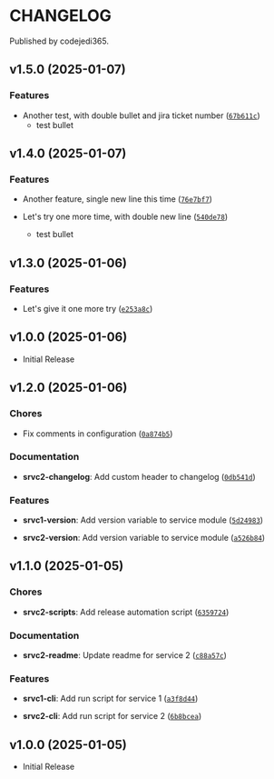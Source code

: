 # CHANGELOG

Published by codejedi365.

<!-- version list -->

## v1.5.0 (2025-01-07)

### Features

- Another test, with double bullet and jira ticket number ([`67b611c`](https://github.com/marc-at-brightnight/psr-monorepo-poweralpha/commit/67b611cc81a970d68ddd568c8aab4d9912a181d6))
    - test bullet


## v1.4.0 (2025-01-07)

### Features

- Another feature, single new line this time ([`76e7bf7`](https://github.com/marc-at-brightnight/psr-monorepo-poweralpha/commit/76e7bf796d81a0016cef0e3a6e4c314193dae162))

- Let's try one more time, with double new line ([`540de78`](https://github.com/marc-at-brightnight/psr-monorepo-poweralpha/commit/540de78211c65f6b8de5f51afbba727f50028972))
    - test bullet


## v1.3.0 (2025-01-06)

### Features

- Let's give it one more try ([`e253a8c`](https://github.com/marc-at-brightnight/psr-monorepo-poweralpha/commit/e253a8c6c826555ec9d2213590dccfe94fe049f5))


## v1.0.0 (2025-01-06)

- Initial Release

## v1.2.0 (2025-01-06)

### Chores

- Fix comments in configuration ([`0a874b5`](https://github.com/codejedi365/psr-monorepo-poweralpha/commit/0a874b5b7a86f5c10b0403d670457d895c1411ea))

### Documentation

- **srvc2-changelog**: Add custom header to changelog ([`0db541d`](https://github.com/codejedi365/psr-monorepo-poweralpha/commit/0db541df59f18f0c14f55562a83e4af9be5e40c9))

### Features

- **srvc1-version**: Add version variable to service module ([`5d24983`](https://github.com/codejedi365/psr-monorepo-poweralpha/commit/5d24983d88b76e2d1c51706bb1fd5c24f66baf88))

- **srvc2-version**: Add version variable to service module ([`a526b84`](https://github.com/codejedi365/psr-monorepo-poweralpha/commit/a526b84af2e2138abd2545b04cf5bb331bf20079))


## v1.1.0 (2025-01-05)

### Chores

- **srvc2-scripts**: Add release automation script ([`6359724`](https://github.com/codejedi365/psr-monorepo-poweralpha/commit/635972414dc98ace403bf39a279bd629a3518726))

### Documentation

- **srvc2-readme**: Update readme for service 2 ([`c88a57c`](https://github.com/codejedi365/psr-monorepo-poweralpha/commit/c88a57c1593725080a9dd05dfd68096cd0d49777))

### Features

- **srvc1-cli**: Add run script for service 1 ([`a3f8d44`](https://github.com/codejedi365/psr-monorepo-poweralpha/commit/a3f8d44c89450c52088e3f8603829c6326b938b5))

- **srvc2-cli**: Add run script for service 2 ([`6b8bcea`](https://github.com/codejedi365/psr-monorepo-poweralpha/commit/6b8bcea3bfb4f53cd243147d4bccd5d39b980584))


## v1.0.0 (2025-01-05)

- Initial Release
